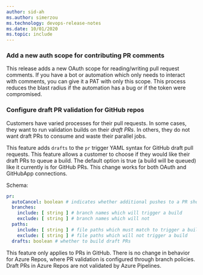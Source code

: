 ```yaml
---
author: sid-ah
ms.author: simerzou
ms.technology: devops-release-notes
ms.date: 10/01/2020
ms.topic: include
---
```


### Add a new auth scope for contributing PR comments

This release adds a new OAuth scope for reading/writing pull request comments. If you have a bot or automation which only needs to interact with comments, you can give it a PAT with only this scope. This process reduces the blast radius if the automation has a bug or if the token were compromised.

### Configure draft PR validation for GitHub repos

Customers have varied processes for their pull requests. In some cases, they want to run validation builds on their _draft PRs_. In others, they do not want draft PRs to consume and waste their parallel jobs.

This feature adds `drafts` to the `pr` trigger YAML syntax for GitHub draft pull requests. This feature allows a customer to choose if they would like their draft PRs to queue a build. The default option is true (a build will be queued) like it currently is for GitHub PRs. This change works for both OAuth and GitHubApp connections.

Schema:

```yml
pr:
  autoCancel: boolean # indicates whether additional pushes to a PR should cancel in-progress runs for the same PR. Defaults to true
  branches:
    include: [ string ] # branch names which will trigger a build
    exclude: [ string ] # branch names which will not
  paths:
    include: [ string ] # file paths which must match to trigger a build
    exclude: [ string ] # file paths which will not trigger a build
  drafts: boolean # whether to build draft PRs
```

This feature only applies to PRs in GitHub. There is no change in behavior for Azure Repos, where PR validation is configured through branch policies. Draft PRs in Azure Repos are not validated by Azure Pipelines.
